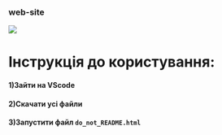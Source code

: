 ### web-site

![](https://userguiding.com/wp-content/uploads/2021/06/Introducing-Product-Tours-The-Definitive-Guide.jpg)

# Iнструкцiя до користування:

#### 1)Зайти на VScode
#### 2)Скачати усi файли 
#### 3)Запустити  файл `do_not_README.html`


